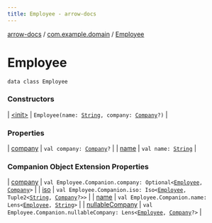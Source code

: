 ```yaml
---
title: Employee - arrow-docs
---
```


[arrow-docs](../../index.html) / [com.example.domain](../index.html) / [Employee](./index.html)

# Employee

`data class Employee`

### Constructors

| [&lt;init&gt;](-init-.html) | `Employee(name: `[`String`](https://kotlinlang.org/api/latest/jvm/stdlib/kotlin/-string/index.html)`, company: `[`Company`](../-company/index.html)`?)` |

### Properties

| [company](company.html) | `val company: `[`Company`](../-company/index.html)`?` |
| [name](name.html) | `val name: `[`String`](https://kotlinlang.org/api/latest/jvm/stdlib/kotlin/-string/index.html) |

### Companion Object Extension Properties

| [company](../company.html) | `val Employee.Companion.company: Optional<`[`Employee`](./index.html)`, `[`Company`](../-company/index.html)`>` |
| [iso](../iso.html) | `val Employee.Companion.iso: Iso<`[`Employee`](./index.html)`, Tuple2<`[`String`](https://kotlinlang.org/api/latest/jvm/stdlib/kotlin/-string/index.html)`, `[`Company`](../-company/index.html)`?>>` |
| [name](../name.html) | `val Employee.Companion.name: Lens<`[`Employee`](./index.html)`, `[`String`](https://kotlinlang.org/api/latest/jvm/stdlib/kotlin/-string/index.html)`>` |
| [nullableCompany](../nullable-company.html) | `val Employee.Companion.nullableCompany: Lens<`[`Employee`](./index.html)`, `[`Company`](../-company/index.html)`?>` |

